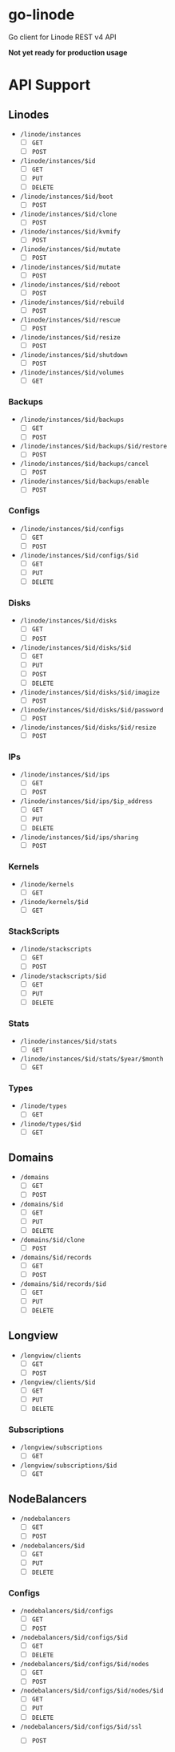 # go-linode
Go client for Linode REST v4 API

**Not yet ready for production usage**

# API Support

## Linodes

- `/linode/instances`
  - [ ] `GET`
  - [ ] `POST`
- `/linode/instances/$id`
  - [ ] `GET`
  - [ ] `PUT`
  - [ ] `DELETE`
- `/linode/instances/$id/boot`
  - [ ] `POST`
- `/linode/instances/$id/clone`
  - [ ] `POST`
- `/linode/instances/$id/kvmify`
  - [ ] `POST`
- `/linode/instances/$id/mutate`
  - [ ] `POST`
- `/linode/instances/$id/mutate`
  - [ ] `POST`
- `/linode/instances/$id/reboot`
  - [ ] `POST`
- `/linode/instances/$id/rebuild`
  - [ ] `POST`
- `/linode/instances/$id/rescue`
  - [ ] `POST`
- `/linode/instances/$id/resize`
  - [ ] `POST`
- `/linode/instances/$id/shutdown`
  - [ ] `POST`
- `/linode/instances/$id/volumes`
  - [ ] `GET`

### Backups
- `/linode/instances/$id/backups`
  - [ ] `GET`
  - [ ] `POST`
- `/linode/instances/$id/backups/$id/restore`
  - [ ] `POST`
- `/linode/instances/$id/backups/cancel`
  - [ ] `POST`
- `/linode/instances/$id/backups/enable`
  - [ ] `POST`
  
### Configs
- `/linode/instances/$id/configs`
  - [ ] `GET`
  - [ ] `POST`
- `/linode/instances/$id/configs/$id`
  - [ ] `GET`
  - [ ] `PUT`
  - [ ] `DELETE`

### Disks
- `/linode/instances/$id/disks`
  - [ ] `GET`
  - [ ] `POST`
- `/linode/instances/$id/disks/$id`
  - [ ] `GET` 
  - [ ] `PUT` 
  - [ ] `POST` 
  - [ ] `DELETE` 
- `/linode/instances/$id/disks/$id/imagize`
  - [ ] `POST`
- `/linode/instances/$id/disks/$id/password`
  - [ ] `POST`
- `/linode/instances/$id/disks/$id/resize`
  - [ ] `POST` 

### IPs
- `/linode/instances/$id/ips`
  - [ ] `GET`
  - [ ] `POST`
- `/linode/instances/$id/ips/$ip_address`
  - [ ] `GET`
  - [ ] `PUT`
  - [ ] `DELETE`
- `/linode/instances/$id/ips/sharing`
  - [ ] `POST`

### Kernels
- `/linode/kernels`
  - [ ] `GET`
- `/linode/kernels/$id`
  - [ ] `GET`

### StackScripts
- `/linode/stackscripts`
  - [ ] `GET`
  - [ ] `POST`
- `/linode/stackscripts/$id`
  - [ ] `GET`
  - [ ] `PUT`
  - [ ] `DELETE`

### Stats
- `/linode/instances/$id/stats`
  - [ ] `GET`
- `/linode/instances/$id/stats/$year/$month`
  - [ ] `GET`

### Types
- `/linode/types`
  - [ ] `GET`
- `/linode/types/$id`
  - [ ] `GET`

## Domains
- `/domains`
  - [ ] `GET`
  - [ ] `POST`
- `/domains/$id`
  - [ ] `GET`
  - [ ] `PUT`
  - [ ] `DELETE`
- `/domains/$id/clone`
  - [ ] `POST`
- `/domains/$id/records`
  - [ ] `GET`
  - [ ] `POST`
- `/domains/$id/records/$id`
  - [ ] `GET`
  - [ ] `PUT`
  - [ ] `DELETE`
 
## Longview
- `/longview/clients`
  - [ ] `GET`
  - [ ] `POST`
- `/longview/clients/$id`
  - [ ] `GET`
  - [ ] `PUT`
  - [ ] `DELETE`

### Subscriptions
- `/longview/subscriptions`
  - [ ] `GET`
- `/longview/subscriptions/$id`
  - [ ] `GET`

## NodeBalancers
- `/nodebalancers`
  - [ ] `GET`
  - [ ] `POST`
- `/nodebalancers/$id`
  - [ ] `GET`
  - [ ] `PUT`
  - [ ] `DELETE`

### Configs
- `/nodebalancers/$id/configs`
  - [ ] `GET`
  - [ ] `POST`
- `/nodebalancers/$id/configs/$id`
  - [ ] `GET`
  - [ ] `DELETE`
- `/nodebalancers/$id/configs/$id/nodes`
  - [ ] `GET`
  - [ ] `POST`
- `/nodebalancers/$id/configs/$id/nodes/$id`
  - [ ] `GET`
  - [ ] `PUT`
  - [ ] `DELETE`
- `/nodebalancers/$id/configs/$id/ssl`
  - [ ] `POST`

